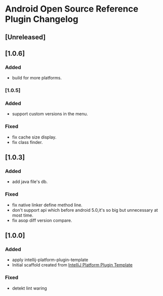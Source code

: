 # Android Open Source Reference Plugin Changelog

## [Unreleased]

## [1.0.6]

### Added
- build for more platforms.

### [1.0.5]

### Added
- support custom versions in the menu.
### Fixed
- fix cache size display.
- fix class finder.

## [1.0.3]

### Added
- add java file's db.
### Fixed
- fix native linker define method line.
- don't support api which before android 5.0,it's so big but unnecessary at most time.
- fix asop diff version compare.

## [1.0.0]

### Added
- apply intellij-platform-plugin-template
- Initial scaffold created
  from [IntelliJ Platform Plugin Template](https://github.com/JetBrains/intellij-platform-plugin-template)
### Fixed
- detekt lint waring
